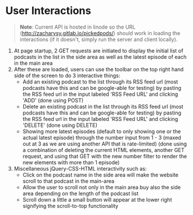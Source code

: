# User Interactions

> __Note__: Current API is hosted in linode so the URL (http://zacharysy.gitlab.io/pickedpods/) should work in loading the interactions (if it doesn't, simply run the server and client locally).

1. At page startup, 2 GET requests are initiated to display the initial list of podcasts in the list in the side area as well as the latest episode of each in the main area
2. After these are loaded, users can use the toolbar on the top right hand side of the screen to do 3 interactive things:
    * Add an existing podcast to the list through its RSS feed url (most podcasts have this and can be google-able for testing) by pasting the RSS feed url in the input labeled 'RSS Feed URL'  and clicking 'ADD' (done using POST)
    * Delete an existing podcast in the list through its RSS feed url (most podcasts have this and can be google-able for testing) by pasting the RSS feed url in the input labeled 'RSS Feed URL' and clicking 'DELETE' (done using DELETE)
    * Showing more latest episodes (default to only showing one or the actual latest episode) through the number input from 1 - 3 (maxed out at 3 as we are using another API that is rate-limited) (done using a combination of deleting the current HTML elements, another GET request, and using that GET with the new number filter to render the new elements with more than 1 episode)
3. Miscellaneous jQuery-CSS-HTML interactivity such as:
    * Click on the podcast name in the side area will make the website scroll to that podcast in the main-area
    * Allow the user to scroll not only in the main area buy also the side area depending on the length of the podcast list
    * Scroll down a little a small button will appear at the lower right signifying the scroll-to-top functionality